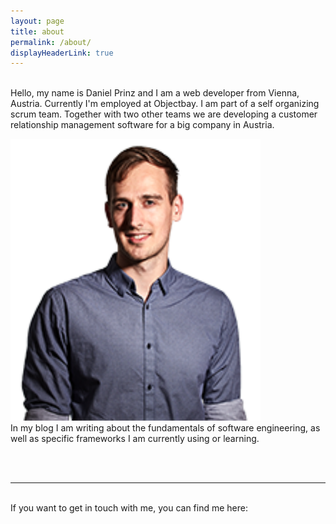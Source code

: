 ```yaml
---
layout: page
title: about
permalink: /about/
displayHeaderLink: true
---
```



<br/>
<div class="about-text">
	Hello, my name is Daniel Prinz and I am a web developer from Vienna, Austria.
	Currently I'm employed at Objectbay. I am part of a self organizing scrum team.
	Together with two other teams we are developing a customer relationship management software for a big company in Austria.
	<p>
		<img class="col profile-pic right " alt="profile picture" width="400" src="/img/profile_pic.png"><br/>
		In my blog I am writing about the fundamentals of software engineering, as well as specific frameworks I am currently using or learning.
	</p>
	<br/>
</div>
<br/>
<hr/>
<br/>

<div class="col three caption">
	If you want to get in touch with me, you can find me here:
</div>
<span class="contacticon center">
	<a href="https://github.com/danielprinz" target="_blank"><i class="fa fa-github-square"></i></a>
	<a href="https://www.linkedin.com/in/daniel-prinz-642527142" target="_blank"><i class="fa fa-linkedin-square"></i></a>
	<a href="https://www.xing.com/profile/Daniel_Prinz19" target="_blank"><i class="fa fa-xing-square"></i></a>
    <a href="https://twitter.com/danielprinzAT" target="_blank"><i class="fa fa-twitter-square"></i></a>
</span>
